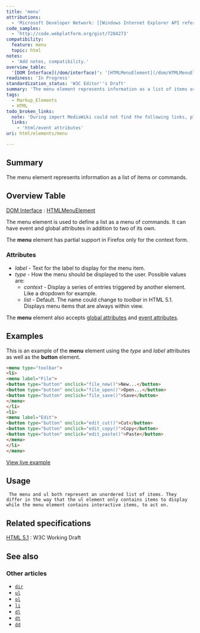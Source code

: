 ```yaml
---
title: 'menu'
attributions:
  - 'Microsoft Developer Network: [[Windows Internet Explorer API reference](http://msdn.microsoft.com/en-us/library/ie/hh828809%28v=vs.85%29.aspx) Article]'
code_samples:
  - 'http://code.webplatform.org/gist/7284273'
compatibility:
  feature: menu
  topic: html
notes:
  - 'Add notes, compatibility.'
overview_table:
  '[DOM Interface](/dom/interface)': '[HTMLMenuElement](/dom/HTMLMenuElement)'
readiness: 'In Progress'
standardization_status: 'W3C Editor''s Draft'
summary: 'The menu element represents information as a list of items or commands.'
tags:
  - Markup_Elements
  - HTML
todo_broken_links:
  note: 'During import MediaWiki could not find the following links, please fix and adjust this list.'
  links:
    - 'html/event attributes'
uri: html/elements/menu

---
```

## Summary

The menu element represents information as a list of items or commands.

## Overview Table

[DOM Interface](/dom/interface)
:   [HTMLMenuElement](/dom/HTMLMenuElement)

The menu element is used to define a list as a menu of commands. It can have event and global attributes in addition to two of its own.

The **menu** element has partial support in Firefox only for the context form.

### Attributes

-   *label* - Text for the label to display for the menu item.
-   *type* - How the menu should be displayed to the user. Possible values are:
    -   *context* - Display a series of entries triggered by another element. Like a dropdown for example.
    -   *list* - Default. The name could change to *toolbar* in HTML 5.1. Displays menu items that are always within view.

The **menu** element also accepts [global attributes](/html/global_attributes) and [event attributes](/w/index.php?title=html/event_attributes&action=edit&redlink=1).

## Examples

This is an example of the **menu** element using the *type* and *label* attributes as well as the **button** element.

``` html
<menu type="toolbar">
<li>
<menu label="File">
<button type="button" onclick="file_new()">New...</button>
<button type="button" onclick="file_open()">Open...</button>
<button type="button" onclick="file_save()">Save</button>
</menu>
</li>
<li>
<menu label="Edit">
<button type="button" onclick="edit_cut()">Cut</button>
<button type="button" onclick="edit_copy()">Copy</button>
<button type="button" onclick="edit_paste()">Paste</button>
</menu>
</li>
</menu>
```

[View live example](http://code.webplatform.org/gist/7284273)

## Usage

     The menu and ul both represent an unordered list of items. They differ in the way that the ul element only contains items to display while the menu element contains interactive items, to act on.

## Related specifications

[HTML 5.1](http://www.w3.org/TR/html51/interactive-elements.html#the-menu-element)
:   W3C Working Draft

## See also

### Other articles

-   [`dir`](/html/elements/dir)
-   [`ul`](/html/elements/ul)
-   [`ol`](/html/elements/ol)
-   [`li`](/html/elements/li)
-   [`dl`](/html/elements/dl)
-   [`dt`](/html/elements/dt)
-   [`dd`](/html/elements/dd)
